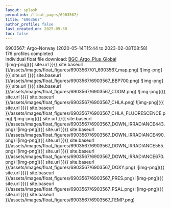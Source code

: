 ```yaml
---
layout: splash
permalink: /float_pages/6903567/
title: "6903567"
author_profile: false
last_created_on: 2025-09-30
toc: false
---
```

 
6903567: Argo-Norway (2020-05-14T15:44 to 2023-02-08T08:58)\
176 profiles completed\
Individual float file download: [BGC_Argo_Plus_Global](https://ftp.soest.hawaii.edu/bgc_argo_plus/Individual_Floats/outliers_removed/6903567_Sprof_processed.nc)\
![img-png]({{ site.url }}{{ site.baseurl }}/assets/images/float_figures/6903567/01_6903567_map.png)
![img-png]({{ site.url }}{{ site.baseurl }}/assets/images/float_figures/6903567/6903567_BBP700.png)
![img-png]({{ site.url }}{{ site.baseurl }}/assets/images/float_figures/6903567/6903567_CDOM.png)
![img-png]({{ site.url }}{{ site.baseurl }}/assets/images/float_figures/6903567/6903567_CHLA.png)
![img-png]({{ site.url }}{{ site.baseurl }}/assets/images/float_figures/6903567/6903567_CHLA_FLUORESCENCE.png)
![img-png]({{ site.url }}{{ site.baseurl }}/assets/images/float_figures/6903567/6903567_DOWN_IRRADIANCE443.png)
![img-png]({{ site.url }}{{ site.baseurl }}/assets/images/float_figures/6903567/6903567_DOWN_IRRADIANCE490.png)
![img-png]({{ site.url }}{{ site.baseurl }}/assets/images/float_figures/6903567/6903567_DOWN_IRRADIANCE555.png)
![img-png]({{ site.url }}{{ site.baseurl }}/assets/images/float_figures/6903567/6903567_DOWN_IRRADIANCE670.png)
![img-png]({{ site.url }}{{ site.baseurl }}/assets/images/float_figures/6903567/6903567_DOXY.png)
![img-png]({{ site.url }}{{ site.baseurl }}/assets/images/float_figures/6903567/6903567_PRES.png)
![img-png]({{ site.url }}{{ site.baseurl }}/assets/images/float_figures/6903567/6903567_PSAL.png)
![img-png]({{ site.url }}{{ site.baseurl }}/assets/images/float_figures/6903567/6903567_TEMP.png)
